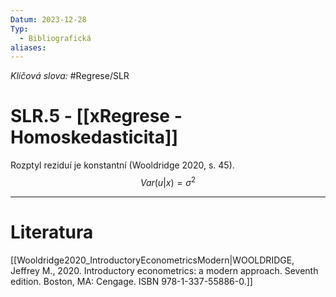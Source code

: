 ```yaml
---
Datum: 2023-12-28
Typ:
  - Bibliografická
aliases:
---
```

*Klíčová slova:* #Regrese/SLR 
# SLR.5 - [[xRegrese - Homoskedasticita]]
Rozptyl reziduí je konstantní (Wooldridge 2020, s. 45).
$$
Var(u|x) = \sigma^2
$$
- - -
# Literatura
[[Wooldridge2020_IntroductoryEconometricsModern|WOOLDRIDGE, Jeffrey M., 2020. Introductory econometrics: a modern approach. Seventh edition. Boston, MA: Cengage. ISBN 978-1-337-55886-0.]]
